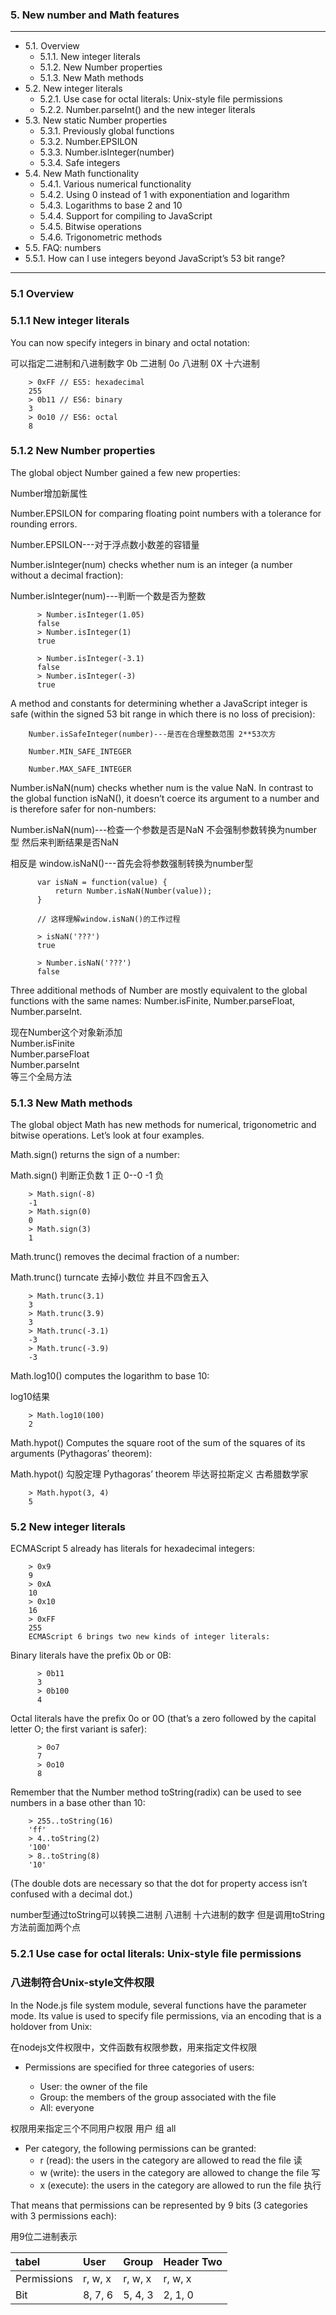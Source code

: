 ### 5. New number and Math features
---
* 5.1. Overview
  * 5.1.1. New integer literals
  * 5.1.2. New Number properties
  * 5.1.3. New Math methods
* 5.2. New integer literals
  * 5.2.1. Use case for octal literals: Unix-style file permissions
  * 5.2.2. Number.parseInt() and the new integer literals
* 5.3. New static Number properties
  * 5.3.1. Previously global functions
  * 5.3.2. Number.EPSILON
  * 5.3.3. Number.isInteger(number)
  * 5.3.4. Safe integers
* 5.4. New Math functionality
  * 5.4.1. Various numerical functionality
  * 5.4.2. Using 0 instead of 1 with exponentiation and logarithm
  * 5.4.3. Logarithms to base 2 and 10
  * 5.4.4. Support for compiling to JavaScript
  * 5.4.5. Bitwise operations
  * 5.4.6. Trigonometric methods
* 5.5. FAQ: numbers
 * 5.5.1. How can I use integers beyond JavaScript’s 53 bit range?

---

### 5.1 Overview

### 5.1.1 New integer literals

You can now specify integers in binary and octal notation:

可以指定二进制和八进制数字 0b 二进制 0o 八进制 0X 十六进制

        > 0xFF // ES5: hexadecimal
        255
        > 0b11 // ES6: binary
        3
        > 0o10 // ES6: octal
        8


### 5.1.2 New Number properties

The global object Number gained a few new properties:

Number增加新属性

Number.EPSILON for comparing floating point numbers with a tolerance for rounding errors.

Number.EPSILON---对于浮点数小数差的容错量

Number.isInteger(num) checks whether num is an integer (a number without a decimal fraction):

Number.isInteger(num)---判断一个数是否为整数

          > Number.isInteger(1.05)
          false
          > Number.isInteger(1)
          true

          > Number.isInteger(-3.1)
          false
          > Number.isInteger(-3)
          true

A method and constants for determining whether a JavaScript integer is safe (within the signed 53 bit range in which there is no loss of precision):

        Number.isSafeInteger(number)---是否在合理整数范围 2**53次方

        Number.MIN_SAFE_INTEGER

        Number.MAX_SAFE_INTEGER

Number.isNaN(num) checks whether num is the value NaN. In contrast to the global function isNaN(), it doesn’t coerce its argument to a number and is therefore safer for non-numbers:

Number.isNaN(num)---检查一个参数是否是NaN 不会强制参数转换为number型 然后来判断结果是否NaN  

相反是 window.isNaN()---首先会将参数强制转换为number型

          var isNaN = function(value) {
              return Number.isNaN(Number(value));
          }

          // 这样理解window.isNaN()的工作过程

          > isNaN('???')
          true

          > Number.isNaN('???')
          false

Three additional methods of Number are mostly equivalent to the global functions with the same names: Number.isFinite, Number.parseFloat, Number.parseInt.

现在Number这个对象新添加  
Number.isFinite  
Number.parseFloat  
Number.parseInt  
等三个全局方法

### 5.1.3 New Math methods

The global object Math has new methods for numerical, trigonometric and bitwise operations. Let’s look at four examples.

Math.sign() returns the sign of a number:

Math.sign() 判断正负数 1 正 0--0 -1 负

        > Math.sign(-8)
        -1
        > Math.sign(0)
        0
        > Math.sign(3)
        1

Math.trunc() removes the decimal fraction of a number:

Math.trunc() turncate 去掉小数位 并且不四舍五入

        > Math.trunc(3.1)
        3
        > Math.trunc(3.9)
        3
        > Math.trunc(-3.1)
        -3
        > Math.trunc(-3.9)
        -3


Math.log10() computes the logarithm to base 10:

log10结果

        > Math.log10(100)
        2


Math.hypot() Computes the square root of the sum of the squares of its arguments (Pythagoras’ theorem):

Math.hypot() 勾股定理  Pythagoras’ theorem 毕达哥拉斯定义 古希腊数学家

        > Math.hypot(3, 4)
        5  


### 5.2 New integer literals

ECMAScript 5 already has literals for hexadecimal integers:

        > 0x9
        9
        > 0xA
        10
        > 0x10
        16
        > 0xFF
        255
        ECMAScript 6 brings two new kinds of integer literals:

Binary literals have the prefix 0b or 0B:

          > 0b11
          3
          > 0b100
          4

Octal literals have the prefix 0o or 0O (that’s a zero followed by the capital letter O; the first variant is safer):

          > 0o7
          7
          > 0o10
          8

Remember that the Number method toString(radix) can be used to see numbers in a base other than 10:

        > 255..toString(16)
        'ff'
        > 4..toString(2)
        '100'
        > 8..toString(8)
        '10'

(The double dots are necessary so that the dot for property access isn’t confused with a decimal dot.)  

number型通过toString可以转换二进制 八进制 十六进制的数字 但是调用toString方法前面加两个点

### 5.2.1 Use case for octal literals: Unix-style file permissions
### 八进制符合Unix-style文件权限

In the Node.js file system module, several functions have the parameter mode. Its value is used to specify file permissions, via an encoding that is a holdover from Unix:

在nodejs文件权限中，文件函数有权限参数，用来指定文件权限

* Permissions are specified for three categories of users:

  * User: the owner of the file  
  * Group: the members of the group associated with the file  
  * All: everyone  

权限用来指定三个不同用户权限 用户 组 all

* Per category, the following permissions can be granted:
  * r (read): the users in the category are allowed to read the file 读
  * w (write): the users in the category are allowed to change the file 写
  * x (execute): the users in the category are allowed to run the file 执行

That means that permissions can be represented by 9 bits (3 categories with 3 permissions each):

用9位二进制表示

| tabel    | 	User		    | Group     | Header Two     |
| :------------- | :------------- | :------------- | :------------- |
| Permissions       | r, w, x       | r, w, x      | r, w, x       |
| Bit       | 8, 7, 6       | 5, 4, 3       | 	2, 1, 0       |
